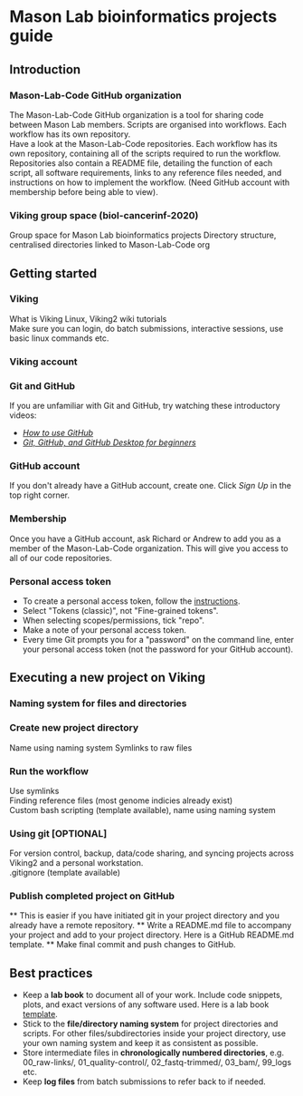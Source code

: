 # Mason Lab bioinformatics projects guide

## Introduction 

### Mason-Lab-Code GitHub organization

The Mason-Lab-Code GitHub organization is a tool for sharing code between Mason Lab members. Scripts are organised into workflows. Each workflow has its own repository.  
Have a look at the Mason-Lab-Code repositories. Each workflow has its own repository, containing all of the scripts required to run the workflow. Repositories also contain a README file, detailing the function of each script, all software requirements, links to any reference files needed, and instructions on how to implement the workflow. (Need GitHub account with membership before being able to view).  

### Viking group space (biol-cancerinf-2020) 

Group space for Mason Lab bioinformatics projects
Directory structure, centralised directories linked to Mason-Lab-Code org

## Getting started 

### Viking

What is Viking
Linux, Viking2 wiki tutorials  
Make sure you can login, do batch submissions, interactive sessions, use basic linux commands etc. 

### Viking account

### Git and GitHub

If you are unfamiliar with Git and GitHub, try watching these introductory videos: 
* [*How to use GitHub*](https://www.youtube.com/watch?v=PQsJR8ci3J0)
* [*Git, GitHub, and GitHub Desktop for beginners*](https://www.youtube.com/watch?v=8Dd7KRpKeaE)

### GitHub account

If you don't already have a GitHub account, create one. Click *Sign Up* in the top right corner. 

### Membership

Once you have a GitHub account, ask Richard or Andrew to add you as a member of the Mason-Lab-Code organization. This will give you access to all of our code repositories.  

### Personal access token

* To create a personal access token, follow the [instructions](https://docs.github.com/en/authentication/keeping-your-account-and-data-secure/creating-a-personal-access-token).  
* Select "Tokens (classic)", not "Fine-grained tokens".  
* When selecting scopes/permissions, tick "repo".  
* Make a note of your personal access token.  
* Every time Git prompts you for a "password" on the command line, enter your personal access token (not the password for your GitHub account).  

## Executing a new project on Viking

### Naming system for files and directories

### Create new project directory

Name using naming system
Symlinks to raw files

### Run the workflow

Use symlinks  
Finding reference files (most genome indicies already exist)  
Custom bash scripting (template available), name using naming system  

### Using git [OPTIONAL]

For version control, backup, data/code sharing, and syncing projects across Viking2 and a personal workstation.  
.gitignore (template available)  

### Publish completed project on GitHub

** This is easier if you have initiated git in your project directory and you already have a remote repository. 
** Write a README.md file to accompany your project and add to your project directory. Here is a GitHub README.md template. 
** Make final commit and push changes to GitHub. 

## Best practices

* Keep a **lab book** to document all of your work. Include code snippets, plots, and exact versions of any software used. Here is a lab book [template](https://docs.google.com/document/d/1ySzxTRnMpt9aG01iwE2VfKpvgigy6ELyRxGaz3vkoEo/).  
* Stick to the **file/directory naming system** for project directories and scripts. For other files/subdirectories inside your project directory, use your own naming system and keep it as consistent as possible.  
* Store intermediate files in **chronologically numbered directories**, e.g. 00_raw-links/, 01_quality-control/, 02_fastq-trimmed/, 03_bam/, 99_logs etc.  
* Keep **log files** from batch submissions to refer back to if needed.  
